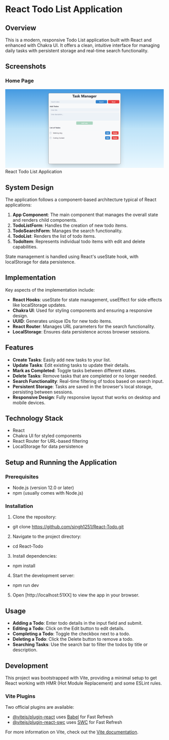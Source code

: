 # React Todo List Application

## Overview

This is a modern, responsive Todo List application built with React and enhanced with Chakra UI. It offers a clean, intuitive interface for managing daily tasks with persistent storage and real-time search functionality.

## Screenshots

### Home Page

![Home Page](Screenshots/React-Todo.png)
React Todo List Application

## System Design

The application follows a component-based architecture typical of React applications:

1. **App Component**: The main component that manages the overall state and renders child components.
2. **TodoListForm**: Handles the creation of new todo items.
3. **TodoSearchForm**: Manages the search functionality.
4. **TodoList**: Renders the list of todo items.
5. **TodoItem**: Represents individual todo items with edit and delete capabilities.

State management is handled using React's useState hook, with localStorage for data persistence.

## Implementation

Key aspects of the implementation include:

- **React Hooks**: useState for state management, useEffect for side effects like localStorage updates.
- **Chakra UI**: Used for styling components and ensuring a responsive design.
- **UUID**: Generates unique IDs for new todo items.
- **React Router**: Manages URL parameters for the search functionality.
- **LocalStorage**: Ensures data persistence across browser sessions.

## Features

- **Create Tasks**: Easily add new tasks to your list.
- **Update Tasks**: Edit existing tasks to update their details.
- **Mark as Completed**: Toggle tasks between different states.
- **Delete Tasks**: Remove tasks that are completed or no longer needed.
- **Search Functionality**: Real-time filtering of todos based on search input.
- **Persistent Storage**: Tasks are saved in the browser's local storage, persisting between sessions.
- **Responsive Design**: Fully responsive layout that works on desktop and mobile devices.

## Technology Stack

- React
- Chakra UI for styled components
- React Router for URL-based filtering
- LocalStorage for data persistence

## Setup and Running the Application

### Prerequisites

- Node.js (version 12.0 or later)
- npm (usually comes with Node.js)

### Installation

1. Clone the repository:

- git clone https://github.com/singh1251/React-Todo.git

2. Navigate to the project directory:

- cd React-Todo

3. Install dependencies:

- npm install

4. Start the development server:

- npm run dev

5. Open [http://localhost:51XX] to view the app in your browser.

## Usage

- **Adding a Todo**: Enter todo details in the input field and submit.
- **Editing a Todo**: Click on the Edit button to edit details.
- **Completing a Todo**: Toggle the checkbox next to a todo.
- **Deleting a Todo**: Click the Delete button to remove a todo.
- **Searching Tasks**: Use the search bar to filter the todos by title or description.

## Development

This project was bootstrapped with Vite, providing a minimal setup to get React working with HMR (Hot Module Replacement) and some ESLint rules.

### Vite Plugins

Two official plugins are available:

- [@vitejs/plugin-react](https://github.com/vitejs/vite-plugin-react/blob/main/packages/plugin-react/README.md) uses [Babel](https://babeljs.io/) for Fast Refresh
- [@vitejs/plugin-react-swc](https://github.com/vitejs/vite-plugin-react-swc) uses [SWC](https://swc.rs/) for Fast Refresh

For more information on Vite, check out the [Vite documentation](https://vitejs.dev/).
